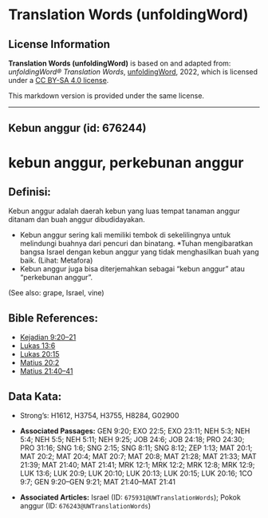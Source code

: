 # Translation Words (unfoldingWord)

## License Information

**Translation Words (unfoldingWord)** is based on and adapted from: _unfoldingWord® Translation Words_, [unfoldingWord](https://unfoldingword.org/utw), 2022, which is licensed under a [CC BY-SA 4.0 license](https://creativecommons.org/licenses/by-sa/4.0/legalcode.en).

This markdown version is provided under the same license.



--------------------------------

## Kebun anggur (id: 676244)

kebun anggur, perkebunan anggur
===============================

Definisi:
---------

Kebun anggur adalah daerah kebun yang luas tempat tanaman anggur ditanam dan buah anggur dibudidayakan.

* Kebun anggur sering kali memiliki tembok di sekelilingnya untuk melindungi buahnya dari pencuri dan binatang. \*Tuhan mengibaratkan bangsa Israel dengan kebun anggur yang tidak menghasilkan buah yang baik. (Lihat: Metafora)
* Kebun anggur juga bisa diterjemahkan sebagai “kebun anggur” atau “perkebunan anggur”.

(See also: grape, Israel, vine)

Bible References:
-----------------

* [Kejadian 9:20–21](https://ref.ly/Gen9:20-Gen9:21)
* [Lukas 13:6](https://ref.ly/Luke13:6)
* [Lukas 20:15](https://ref.ly/Luke20:15)
* [Matius 20:2](https://ref.ly/Matt20:2)
* [Matius 21:40–41](https://ref.ly/Matt21:40-Matt21:41)

Data Kata:
----------

* Strong’s: H1612, H3754, H3755, H8284, G02900

* **Associated Passages:** GEN 9:20; EXO 22:5; EXO 23:11; NEH 5:3; NEH 5:4; NEH 5:5; NEH 5:11; NEH 9:25; JOB 24:6; JOB 24:18; PRO 24:30; PRO 31:16; SNG 1:6; SNG 2:15; SNG 8:11; SNG 8:12; ZEP 1:13; MAT 20:1; MAT 20:2; MAT 20:4; MAT 20:7; MAT 20:8; MAT 21:28; MAT 21:33; MAT 21:39; MAT 21:40; MAT 21:41; MRK 12:1; MRK 12:2; MRK 12:8; MRK 12:9; LUK 13:6; LUK 20:9; LUK 20:10; LUK 20:13; LUK 20:15; LUK 20:16; 1CO 9:7; GEN 9:20–GEN 9:21; MAT 21:40–MAT 21:41
* **Associated Articles:** Israel (ID: `675931@UWTranslationWords`); Pokok anggur (ID: `676243@UWTranslationWords`)

